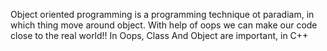 Object oriented programming is a programming technique ot paradiam, in which thing move around object. With help of oops we can make our code close to the real world!!
In Oops, Class And Object are important, in C++
